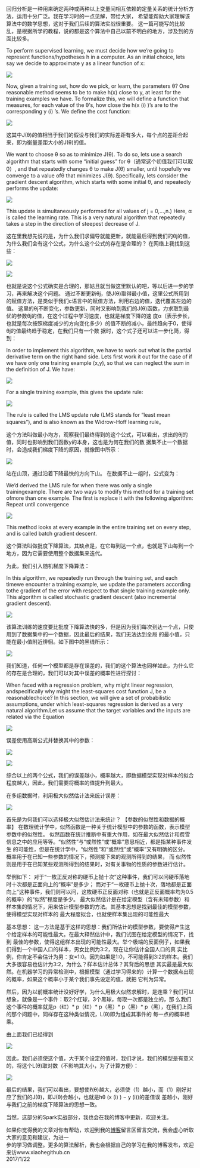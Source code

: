   回归分析是一种用来确定两种或两种以上变量间相互依赖的定量关系的统计分析方法，运用十分广泛。我在学习时的一点见解，带给大家，
希望能帮助大家理解该算法中的数学思想，这对于我们后续的算法实战很重要。
 这一篇可能写的比较乱，是根据所学的教程，说的都是这个算法中自己以前不明白的地方，涉及到的方面比较多。
 
To perform supervised learning, we must decide how we’re going to represent functions/hypotheses h in a computer. 
As an initial choice, lets say we decide to approximate y as a linear function of x:

![](https://github.com/woshidandan/hadoop-spark/blob/master/picture/sgd1.png)

 Now, given a training set, how do we pick, or learn, the parameters θ?
One reasonable method seems to be to make h(x) close to y, at least for the training examples we have. 
To formalize this, we will define a function that measures, for each value of the θ’s, how close the h(x (i) )’s 
are to the corresponding y (i) ’s. We define the cost function:

![](https://github.com/woshidandan/hadoop-spark/blob/master/picture/sgd2.png)

这其中J(θ)的值相当于我们的假设与我们的实际差距有多大，每个点的差距合起来，即为衡量差距大小的J(θ)的值。

We want to choose θ so as to minimize J(θ). To do so, lets use a search
algorithm that starts with some “initial guess” for θ（通常这个初值我们可以取0）, and that repeatedly changes θ to 
make J(θ) smaller, until hopefully we converge to a value ofθ that minimizes J(θ). 
Specifically, lets consider the gradient descent algorithm, which starts with some initial θ,
and repeatedly performs the update: 

![](https://github.com/woshidandan/hadoop-spark/blob/master/picture/sgd3.png)

This update is simultaneously performed for all values of j = 0,...,n.)
Here, α is called the learning rate. This is a very natural algorithm that
repeatedly takes a step in the direction of steepest decrease of J.

这在里我想先说的是，为什么我们求偏导就能更新，就能最后得到我们的θj的值，为什么我们会有这个公式，为什么这个公式的存在是合理的？
在网络上我找到这些：

![](https://github.com/woshidandan/hadoop-spark/blob/master/picture/sgd4.png)

![](https://github.com/woshidandan/hadoop-spark/blob/master/picture/sgd5.png)

也就是说这个公式确实是合理的，那姑且就当做这里默认的吧，等以后进一步的学习，再来解决这个问题。
通过不断更新θj，使J(θ)取得最小值，这里公式所用到的赋值方法，是类似于我们c语言中的赋值方法，利用右边的值，迭代覆盖左边的值。
这里的θj不断变化，参数更新，同时又影响到我们的J(θ)函数，力求取到最优的参数θj的值，在这个过程中学习速度，也就是梯度下降的速
度α（表示步长，也就是每次按照梯度减少的方向变化多少）的值不断的减小，最终趋向于0，使得θj的值最终趋于稳定，在我们只有一个数
据时，这个式子还可以进一步化简，得到：
   
In order to implement this algorithm, we have to work out what is the
partial derivative term on the right hand side. Lets first work it out for the
case of if we have only one training example (x,y), so that we can neglect
the sum in the definition of J. We have:

![](https://github.com/woshidandan/hadoop-spark/blob/master/picture/sgd6.png)

For a single training example, this gives the update rule: 

![](https://github.com/woshidandan/hadoop-spark/blob/master/picture/sgd7.png)

The rule is called the LMS update rule (LMS stands for “least mean squares”),
and is also known as the Widrow-Hoff learning rule。

这个方法叫做最小均方，观察我们最终得到的这个公式，可以看出，求出的θj的值，同时也影响到我们函数y的本身，这也是为何在我们的数
据集不止一个数据时，会造成我们梯度下降的原因，就像图中所示：

![](https://github.com/woshidandan/hadoop-spark/blob/master/picture/sgd8.png)

站在山顶，通过沿着下降最快的方向下山。
在数据不止一组时，公式变为：

We’d derived the LMS rule for when there was only a single trainingexample. There are two ways to modify this method
for a training set ofmore than one example. The first is replace it with the following algorithm:
Repeat until convergence

![](https://github.com/woshidandan/hadoop-spark/blob/master/picture/sgd9.png)

This method looks at every example in the entire training set on every step, and is called batch gradient descent.

  这个算法叫做批度下降算法，其缺点是，在它每到达一个点，也就是下山每到一个地方，因为它需要使用整个数据集来迭代。


  为此，我们引入随机梯度下降算法：
  
In this algorithm, we repeatedly run through the training set, and each timewe encounter a training example, we update
the parameters according tothe gradient of the error with respect to that single training example only.
This algorithm is called stochastic gradient descent (also incremental gradient descent).

![](https://github.com/woshidandan/hadoop-spark/blob/master/picture/sgd10.png)

该算法训练的速度要比批度下降算法快的多，但是因为我们每次到达一个点，只使用到了数据集中的一个数据，因此最后的结果，我们无法达到全局
的最小值，只能在最小值附近徘徊。如下图中的黑线所示：

![](https://github.com/woshidandan/hadoop-spark/blob/master/picture/sgd11.png)

我们知道，任何一个模型都是存在误差的，我们的这个算法也同样如此，为什么它的存在是合理的，我们可以对其中误差的概率性进行探讨：

When faced with a regression problem, why might linear regression, andspecifically why might the least-squares cost
function J, be a reasonablechoice? In this section, we will give a set of probabilistic assumptions, under
which least-squares regression is derived as a very natural algorithm.Let us assume that the target variables 
and the inputs are related via the Equation

![](https://github.com/woshidandan/hadoop-spark/blob/master/picture/sgd12.png)

误差使用高斯公式并替换其中的参数：

![](https://github.com/woshidandan/hadoop-spark/blob/master/picture/sgd13.png)

![](https://github.com/woshidandan/hadoop-spark/blob/master/picture/sgd14.png)

综合以上的两个公式，我们的误差越小，概率越大，即数据模型实现对样本的拟合程度越大，因此，我们需要将概率的值提升到最大。

在多组数据时，利用极大似然估计法来统计误差：

![](https://github.com/woshidandan/hadoop-spark/blob/master/picture/sgd15.png)

首先是为何我们可以选择极大似然估计法来统计？
【参数的似然性和数据的概率】
在数理统计学中，似然函数是一种关于统计模型中的参数的函数，表示模型参数中的似然性。 
似然函数在统计推断中有重大作用，如在最大似然估计和费雪信息之中的应用等等。“似然性”与“或然性”或“概率”意思相近，都是指某种事件发生
的可能性，但是在统计学中，“似然性”和“或然性”或“概率”又有明确的区分。 概率用于在已知一些参数的情况下，预测接下来的观测所得到的结果，
而 似然性 则是用于在已知某些观测所得到的结果时，对有关事物的性质的参数进行估计。

举例如下：
对于“一枚正反对称的硬币上抛十次”这种事件，我们可以问硬币落地时十次都是正面向上的“概率”是多少；
而对于“一枚硬币上抛十次，落地都是正面向上”这种事件，我们则可以问，这枚硬币正反面对称（也就是正反面概率均为0.5的概率）的“似然”程度是多少。
最大似然估计是在给定模型（含有未知参数）和样本集的情况下，用来估计模型参数的方法。其基本思想是找到最佳的模型参数，使得模型实现对样本的
最大程度拟合，也就使样本集出现的可能性最大

基本思想：
这一方法是基于这样的思想：我们所估计的模型参数，要使得产生这个给定样本的可能性最大。在最大释然估计中，我们试图在给定模型的情况下，找到
最佳的参数，使得这组样本出现的可能性最大。举个极端的反面例子，如果我们得到一个中国人口的样本，男女比例为3:2，现在让你估计全国人口的真
实比例，你肯定不会估计为男：女=1:0。因为如果是1:0，不可能得到3:2的样本。我们大多很容易也估计为3:2，为什么？样本估计总体？其背后的思想
其实最是最大似然。在机器学习的异常检测中，根据模型（通过学习得来的）计算一个数据点出现的概率，如果这个概率小于某个我们事先设定的值，就把
它判为异常。



然后，因为以前概率统计没好好学，为什么用极大似然求解时，是连乘？我们可以想象，就像是一个事件：取2个红球，3个黑球，每取一次都是独立的，那
么我们这个事件的概率就是p（红）* p（红）* p（黑）* p（黑）* p（黑），在我们上面的那个问题中，同样存在这种类似情况，L(θ)即为组成其事件的
每一点的概率相乘。

由上面我们已经得到

![](https://github.com/woshidandan/hadoop-spark/blob/master/picture/sgd15.png)

因此，我们必须使这个值，大于某个设定的值时，我们才说，我们的模型是有意义的，将这个L(θ)取对数（不影响其大小，为了计算方便）：

![](https://github.com/woshidandan/hadoop-spark/blob/master/picture/sgd17.png)

最后的结果，我们可以看出，要想使ℓ(θ)越大，必须使（1）越小，而（1）刚好对应了我们的J(θ)，即J(θ)会越小，也就是hθ (x (i) ) − y (i))的差值误
差越小，刚好与我们之前的梯度下降算法的思想一致。

  当然，这部分的Spark实战部分，我也会在我的博客中更新，欢迎关注。

  如果你觉得我的文章对你有帮助，欢迎到我的[博客](http://xiaohegithub.cn/)留言区留言交流，我会虚心听取大家的意见和建议，为进一</br>
步的学习做调整。更多的算法解析，我也会根据自己的学习在我的博客发布，欢迎来访www.xiaohegithub.cn</br>
                                                                  2017/1/22
